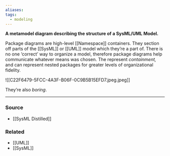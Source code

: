 ```yaml
---
aliases: 
tags:
  - modeling
---
```

**A metamodel diagram describing the structure of a SysML/UML Model.**

Package diagrams are high-level [[Namespace]] containers. They section off parts of the [[SysML]] or [[UML]] model which they’re a part of. There is no one ‘correct’ way to organize a model, therefore package diagrams help communicate whatever means was chosen. The represent *containment,* and can represent nested packages for greater levels of organizational fidelity.

![[C22F6479-5FCC-4A3F-B06F-0C9B5B15EFD7.jpeg.jpeg]]

They’re also *boring*.

---

### Source
- [[SysML Distilled]]

### Related
- [[UML]] 
- [[SysML]]